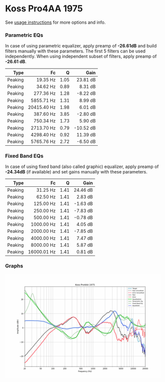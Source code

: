 # Koss Pro4AA 1975
See [usage instructions](https://github.com/jaakkopasanen/AutoEq#usage) for more options and info.

### Parametric EQs
In case of using parametric equalizer, apply preamp of **-26.61dB** and build filters manually
with these parameters. The first 5 filters can be used independently.
When using independent subset of filters, apply preamp of **-26.61 dB**.

| Type    | Fc          |    Q | Gain      |
|--------:|------------:|-----:|----------:|
| Peaking | 19.35 Hz    | 1.05 | 23.81 dB  |
| Peaking | 34.62 Hz    | 0.89 | 8.31 dB   |
| Peaking | 277.36 Hz   | 1.28 | -8.22 dB  |
| Peaking | 5855.71 Hz  | 1.31 | 8.99 dB   |
| Peaking | 20415.40 Hz | 1.98 | 6.01 dB   |
| Peaking | 387.60 Hz   | 3.85 | -2.80 dB  |
| Peaking | 750.34 Hz   | 1.73 | 5.90 dB   |
| Peaking | 2713.70 Hz  | 0.79 | -10.52 dB |
| Peaking | 4298.40 Hz  | 0.92 | 11.39 dB  |
| Peaking | 5765.76 Hz  | 2.72 | -6.50 dB  |

### Fixed Band EQs
In case of using fixed band (also called graphic) equalizer, apply preamp of **-24.34dB**
(if available) and set gains manually with these parameters.

| Type    | Fc          |    Q | Gain     |
|--------:|------------:|-----:|---------:|
| Peaking | 31.25 Hz    | 1.41 | 24.46 dB |
| Peaking | 62.50 Hz    | 1.41 | 2.83 dB  |
| Peaking | 125.00 Hz   | 1.41 | -1.63 dB |
| Peaking | 250.00 Hz   | 1.41 | -7.83 dB |
| Peaking | 500.00 Hz   | 1.41 | -0.78 dB |
| Peaking | 1000.00 Hz  | 1.41 | 4.05 dB  |
| Peaking | 2000.00 Hz  | 1.41 | -7.85 dB |
| Peaking | 4000.00 Hz  | 1.41 | 7.47 dB  |
| Peaking | 8000.00 Hz  | 1.41 | 5.87 dB  |
| Peaking | 16000.01 Hz | 1.41 | 0.81 dB  |

### Graphs
![](./Koss%20Pro4AA%201975.png)